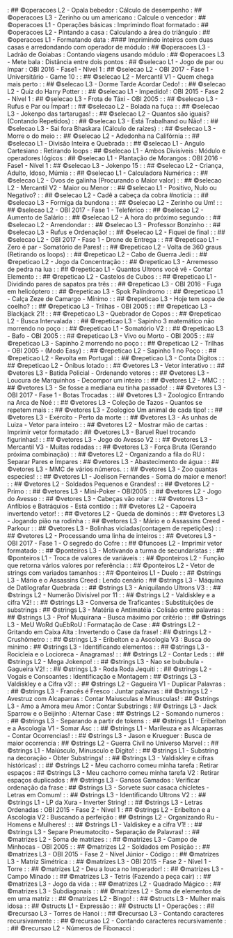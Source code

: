 [](../../1_fup/arcade/base/003/Readme.md) : ## ©operacoes L2 - Opala bebedor                                    : Cálculo de desempenho
[](../../1_fup/arcade/base/006/Readme.md) : ## ©operacoes L3 - Zerinho ou um americano                          : Calcule o vencedor
[](../../1_fup/arcade/base/000/Readme.md) : ## ©operacoes L1 - Operações básicas                                : Imprimindo float formatado
[](../../1_fup/arcade/base/002/Readme.md) : ## ©operacoes L2 - Pintando a casa                                  : Calculando a área do triângulo
[](../../1_fup/arcade/base/011/Readme.md) : ## ©operacoes L1 - Formatando data                                  : #### Imprimindo inteiros com duas casas e arredondando com operador de módulo
[](../../1_fup/arcade/base/005/Readme.md) : ## ©operacoes L3 - Ladrão de Goiabas                                : Contando viagens usando módulo
[](../../1_fup/arcade/base/004/Readme.md) : ## ©operacoes L3 - Mete bala                                        : Distância entre dois pontos
[](../../1_fup/arcade/base/156/Readme.md) : ## ©selecao L1 - Jogo de par ou ímpar                               : OBI 2016 - Fase1 - Nível 1
[](../../1_fup/arcade/base/019/Readme.md) : ## ©selecao L2 - OBI 2017 - Fase 1 - Universitário - Game 10        : 
[](../../1_fup/arcade/base/030/Readme.md) : ## ©selecao L2 - Mercantil V1 - Quem chega mais perto               : 
[](../../1_fup/arcade/base/043/Readme.md) : ## ©selecao L3 - Dorme Tarde Acordar Cedo!                          : 
[](../../1_fup/arcade/base/029/Readme.md) : ## ©selecao L2 - Quiz do Harry Potter                               : 
[](../../1_fup/arcade/base/151/Readme.md) : ## ©selecao L1 - Impedido!                                          : OBI 2015 - Fase 2 - Nível 1
[](../../1_fup/arcade/base/157/Readme.md) : ## ©selecao L3 - Frota de Táxi - OBI 2005                           : 
[](../../1_fup/arcade/base/041/Readme.md) : ## ©selecao L3 - Rufus e Par ou Ímpar!                              : 
[](../../1_fup/arcade/base/032/Readme.md) : ## ©selecao L2 - Bolada na fuça                                     : 
[](../../1_fup/arcade/base/023/Readme.md) : ## ©selecao L3 - Jokenpo das tartarugas!                            : 
[](../../1_fup/arcade/base/014/Readme.md) : ## ©selecao L2 - Quantos são iguais? (Contando Repetidos)           : 
[](../../1_fup/arcade/base/040/Readme.md) : ## ©selecao L3 - Está Trabalhand ou Não!                            : 
[](../../1_fup/arcade/base/001/Readme.md) : ## ©selecao L3 - Sai fora Bhaskara (Cálculo de raízes)              : 
[](../../1_fup/arcade/base/036/Readme.md) : ## ©selecao L3 - Morre o do meio                                    : 
[](../../1_fup/arcade/base/027/Readme.md) : ## ©selecao L2 - Adedonha na Califórnia                             : 
[](../../1_fup/arcade/base/024/Readme.md) : ## ©selecao L1 - Divisão Inteira e Quebrada                         : 
[](../../1_fup/arcade/base/062/Readme.md) : ## ©selecao L1 - Angulo Cartesiano                                  : Retirando loops
[](../../1_fup/arcade/base/025/Readme.md) : ## ©selecao L1 - Ambos Divisíveis                                   : Módulo e operadores lógicos
[](../../1_fup/arcade/base/155/Readme.md) : ## ©selecao L1 - Plantação de Morangos                              : OBI 2016 - Fase1 - Nível 1
[](../../1_fup/arcade/base/037/Readme.md) : ## ©selecao L3 - Jokenpo 15                                         : 
[](../../1_fup/arcade/base/183/Readme.md) : ## ©selecao L2 - Criança, Adulto, Idoso, Múmia                      : 
[](../../1_fup/arcade/base/015/Readme.md) : ## ©selecao L1 - Calculadora Numérica                               : 
[](../../1_fup/arcade/base/017/Readme.md) : ## ©selecao L2 - Ovos de galinha (Procurando o Maior valor)         : 
[](../../1_fup/arcade/base/039/Readme.md) : ## ©selecao L2 - Mercantil V2 - Maior ou Menor                      : 
[](../../1_fup/arcade/base/026/Readme.md) : ## ©selecao L1 - Positivo, Nulo ou Negativo?                        : 
[](../../1_fup/arcade/base/028/Readme.md) : ## ©selecao L2 - Cadê a cabeça da cobra #noticia                    : 
[](../../1_fup/arcade/base/034/Readme.md) : ## ©selecao L3 - Formiga da bundona                                 : 
[](../../1_fup/arcade/base/020/Readme.md) : ## ©selecao L2 - Zerinho ou Um!                                     : 
[](../../1_fup/arcade/base/022/Readme.md) : ## ©selecao L2 - OBI 2017 - Fase 1 - Teleférico                     : 
[](../../1_fup/arcade/base/021/Readme.md) : ## ©selecao L2 - Aumento de Salário                                 : 
[](../../1_fup/arcade/base/038/Readme.md) : ## ©selecao L2 - A hora do próximo segundo                          : 
[](../../1_fup/arcade/base/018/Readme.md) : ## ©selecao L2 - Arrendondar                                        : 
[](../../1_fup/arcade/base/033/Readme.md) : ## ©selecao L3 - Professor Bonzinho                                 : 
[](../../1_fup/arcade/base/042/Readme.md) : ## ©selecao L3 - Rufus e Ordenação!                                 : 
[](../../1_fup/arcade/base/031/Readme.md) : ## ©selecao L2 - Fiquei de final                                    : 
[](../../1_fup/arcade/base/035/Readme.md) : ## ©selecao L2 - OBI 2017 - Fase 1 - Drone de Entrega               : 
[](../../1_fup/arcade/base/045/Readme.md) : ## ©repeticao L1 - Zero é par - Somatório de Pares!                 : 
[](../../1_fup/arcade/base/016/Readme.md) : ## ©repeticao L2 - Volta de 360 graus (Retirando os loops)          : 
[](../../1_fup/arcade/base/048/Readme.md) : ## ©repeticao L2 - Cabo de Guerra Jedi                              : 
[](../../1_fup/arcade/base/046/Readme.md) : ## ©repeticao L2 - Jogo da Concentração                             : 
[](../../1_fup/arcade/base/051/Readme.md) : ## ©repeticao L3 - Arremesso de pedra na lua                        : 
[](../../1_fup/arcade/base/055/Readme.md) : ## ©repeticao L1 - Quantos Ultrons você vê - Contar Elemento        : 
[](../../1_fup/arcade/base/050/Readme.md) : ## ©repeticao L2 - Castelos de Cubos                                : 
[](../../1_fup/arcade/base/013/Readme.md) : ## ©repeticao L1 - Dividindo pares de sapatos pra três              : 
[](../../1_fup/arcade/base/053/Readme.md) : ## ©repeticao L3 - OBI 2016 - Fuga em helicóptero                   : 
[](../../1_fup/arcade/base/066/Readme.md) : ## ©repeticao L3 - Spok Palíndromo                                  : 
[](../../1_fup/arcade/base/056/Readme.md) : ## ©repeticao L1 - Calça Zeze de Camargo - Mínimo                   : 
[](../../1_fup/arcade/base/052/Readme.md) : ## ©repeticao L3 - Hoje tem sopa de coelho?                         : 
[](../../1_fup/arcade/base/158/Readme.md) : ## ©repeticao L3 - Trilhas - OBI 2005                               : 
[](../../1_fup/arcade/base/063/Readme.md) : ## ©repeticao L3 - Blackjack 21!                                    : 
[](../../1_fup/arcade/base/054/Readme.md) : ## ©repeticao L3 - Quebrador de Copos                               : 
[](../../1_fup/arcade/base/058/Readme.md) : ## ©repeticao L2 - Busca Intervalada                                : 
[](../../1_fup/arcade/base/065/Readme.md) : ## ©repeticao L3 - Sapinho 3 matemático não morrendo no poço        : 
[](../../1_fup/arcade/base/044/Readme.md) : ## ©repeticao L1 - Somatório V2                                     : 
[](../../1_fup/arcade/base/160/Readme.md) : ## ©repeticao L3 - Bafo - OBI 2005                                  : 
[](../../1_fup/arcade/base/161/Readme.md) : ## ©repeticao L3 - Vivo ou Morto - OBI 2005                         : 
[](../../1_fup/arcade/base/059/Readme.md) : ## ©repeticao L3 - Sapinho 2 morrendo no poço                       : 
[](../../1_fup/arcade/base/136/Readme.md) : ## ©repeticao L2 - Trilhas - OBI 2005 - (Modo Easy)                 : 
[](../../1_fup/arcade/base/049/Readme.md) : ## ©repeticao L2 - Sapinho 1 no Poço                                : 
[](../../1_fup/arcade/base/057/Readme.md) : ## ©repeticao L2 - Revolta em Portugal                              : 
[](../../1_fup/arcade/base/064/Readme.md) : ## ©repeticao L3 - Conta Dígitos                                    : 
[](../../1_fup/arcade/base/047/Readme.md) : ## ©repeticao L2 - Ônibus lotado                                    : 
[](../../1_fup/arcade/base/185/Readme.md) : ## ©vetores L3 - Vetor interativo                                   : 
[](../../1_fup/arcade/base/073/Readme.md) : ## ©vetores L3 - Batida Policial - Ordenando vetores                : 
[](../../1_fup/arcade/base/081/Readme.md) : ## ©vetores L3 - Loucura de Marquinhos - Decompor um inteiro        : 
[](../../1_fup/arcade/base/091/Readme.md) : ## ©vetores L2 - MMC                                                : 
[](../../1_fup/arcade/base/088/Readme.md) : ## ©vetores L3 - Se fosse a mediana eu tinha passado!               : 
[](../../1_fup/arcade/base/074/Readme.md) : ## ©vetores L3 - OBI 2017 - Fase 1 - Botas Trocadas                 : 
[](../../1_fup/arcade/base/087/Readme.md) : ## ©vetores L3 - Zoologico Entrando na Arca de Noé                  : 
[](../../1_fup/arcade/base/086/Readme.md) : ## ©vetores L3 - Coleção de Tazos - Quantos se repetem mais         : 
[](../../1_fup/arcade/base/084/Readme.md) : ## ©vetores L3 - Zoologico Um animal de cada tipo!                  : 
[](../../1_fup/arcade/base/085/Readme.md) : ## ©vetores L3 - Exército - Perto da morte                          : 
[](../../1_fup/arcade/base/082/Readme.md) : ## ©vetores L3 - As unhas de Luiza - Vetor para inteiro             : 
[](../../1_fup/arcade/base/101/Readme.md) : ## ©vetores L2 - Mostrar mão de cartas                              : Imprimir vetor formatado
[](../../1_fup/arcade/base/080/Readme.md) : ## ©vetores L3 - Baruel Ruel trocando figurinhas!                   : 
[](../../1_fup/arcade/base/079/Readme.md) : ## ©vetores L3 - Jogo do Avesso V2                                  : 
[](../../1_fup/arcade/base/077/Readme.md) : ## ©vetores L3 - Mercantil V3 - Muitas rodadas                      : 
[](../../1_fup/arcade/base/008/Readme.md) : ## ©vetores L3 - Força Bruta (Gerando próxima combinação)           : 
[](../../1_fup/arcade/base/068/Readme.md) : ## ©vetores L2 - Organizando a fila do RU                           : Separar Pares e Ímpares
[](../../1_fup/arcade/base/075/Readme.md) : ## ©vetores L3 - Abastecimento de água                              : 
[](../../1_fup/arcade/base/139/Readme.md) : ## ©vetores L3 - MMC de vários números.                             : 
[](../../1_fup/arcade/base/069/Readme.md) : ## ©vetores L3 - Zoo quantas especies!                              : 
[](../../1_fup/arcade/base/060/Readme.md) : ## ©vetores L1 - Joelison Fernandes - Soma do maior e menor!        : 
[](../../1_fup/arcade/base/072/Readme.md) : ## ©vetores L2 - Soldados Pequenos e Grandes!                       : 
[](../../1_fup/arcade/base/090/Readme.md) : ## ©vetores L2 - Primo                                              : 
[](../../1_fup/arcade/base/162/Readme.md) : ## ©vetores L3 - Mini-Poker - OBI2005                               : 
[](../../1_fup/arcade/base/078/Readme.md) : ## ©vetores L2 - Jogo do Avesso                                     : 
[](../../1_fup/arcade/base/070/Readme.md) : ## ©vetores L3 - Cabeças vão rolar                                  : 
[](../../1_fup/arcade/base/083/Readme.md) : ## ©vetores L3 - Anfíbios e Batráquios - Está contido               : 
[](../../1_fup/arcade/base/061/Readme.md) : ## ©vetores L2 - Capoeira invertendo vetor!                         : 
[](../../1_fup/arcade/base/067/Readme.md) : ## ©vetores L2 - Queda de dominós                                   : 
[](../../1_fup/arcade/base/100/Readme.md) : ## ©vetores L3 - Jogando pião na rodinha                            : 
[](../../1_fup/arcade/base/071/Readme.md) : ## ©vetores L3 - Mário e o Assassins Creed - Parkour                : 
[](../../1_fup/arcade/base/010/Readme.md) : ## ©vetores L3 - Bolinhas viciadas(contagem de repetições)          : 
[](../../1_fup/arcade/base/186/Readme.md) : ## ©vetores L2 - Processando uma linha de inteiros                  : 
[](../../1_fup/arcade/base/076/Readme.md) : ## ©vetores L3 - OBI 2017 - Fase 1 - O segredo do Cofre             : 
[](../../1_fup/arcade/base/009/Readme.md) : ## ©funcoes L2 - Imprimir vetor formatado                           : 
[](../../1_fup/arcade/base/184/Readme.md) : ## ©ponteiros L3 - Motivando a turma de secundaristas               : 
[](../../1_fup/arcade/base/143/Readme.md) : ## ©ponteiros L1 - Troca de valores de variáveis                    : 
[](../../1_fup/arcade/base/144/Readme.md) : ## ©ponteiros L2 - Função que retorna vários valores por referência : 
[](../../1_fup/arcade/base/142/Readme.md) : ## ©ponteiros L2 - Vetor de strings com variados tamanhos           : 
[](../../1_fup/arcade/base/147/Readme.md) : ## ©ponteiros L1 - Duelo                                            : 
[](../../1_fup/arcade/base/121/Readme.md) : ## ©strings L3 - Mário e o Assassins Creed                          : Lendo cenário
[](../../1_fup/arcade/base/115/Readme.md) : ## ©strings L3 - Máquina de Datilografar Quebrada                   : 
[](../../1_fup/arcade/base/118/Readme.md) : ## ©strings L3 - Aniquilando Ultrons V3                             : 
[](../../1_fup/arcade/base/125/Readme.md) : ## ©strings L2 - Numerão Divisível por 11                           : 
[](../../1_fup/arcade/base/106/Readme.md) : ## ©strings L2 - Valdiskley e a cifra V2!                           : 
[](../../1_fup/arcade/base/124/Readme.md) : ## ©strings L3 - Conversa de Traficantes                            : Substituições de substrings
[](../../1_fup/arcade/base/119/Readme.md) : ## ©strings L3 - Matéria e Antimatéia                               : Colisão entre palavras
[](../../1_fup/arcade/base/179/Readme.md) : ## ©strings L3 - Prof Muquirana - Busca máximo por critério         : 
[](../../1_fup/arcade/base/114/Readme.md) : ## ©strings L3 - MeU WoRd QuEbRoU                                   : Formatação de Case
[](../../1_fup/arcade/base/093/Readme.md) : ## ©strings L2 - Gritando em Caixa Alta                             : Invertendo o Case da frase!
[](../../1_fup/arcade/base/126/Readme.md) : ## ©strings L2 - Crushômetro                                        : 
[](../../1_fup/arcade/base/113/Readme.md) : ## ©strings L3 - Eribelton e a Ascologia V3                         : Busca do mínimo
[](../../1_fup/arcade/base/108/Readme.md) : ## ©strings L3 - Identificando elementos                            : 
[](../../1_fup/arcade/base/112/Readme.md) : ## ©strings L3 - Rocicleia e o Locioreca - Anagramas!               : 
[](../../1_fup/arcade/base/096/Readme.md) : ## ©strings L2 - Contar Leds                                        : 
[](../../1_fup/arcade/base/089/Readme.md) : ## ©strings L2 - Mega Jokenpo!                                      : 
[](../../1_fup/arcade/base/122/Readme.md) : ## ©strings L3 - Nao se bububula - Gagueira V2!                     : 
[](../../1_fup/arcade/base/116/Readme.md) : ## ©strings L3 - Roda Roda Jequiti                                  : 
[](../../1_fup/arcade/base/094/Readme.md) : ## ©strings L2 - Vogais e Consoantes                                : Identificação e Montagem
[](../../1_fup/arcade/base/107/Readme.md) : ## ©strings L3 - Valdiskley e a Cifra v3!                           : 
[](../../1_fup/arcade/base/097/Readme.md) : ## ©strings L2 - Gagueira V1 - Duplicar Palavras                    : 
[](../../1_fup/arcade/base/099/Readme.md) : ## ©strings L3 - Francês é Fresco                                   : Juntar palavras
[](../../1_fup/arcade/base/095/Readme.md) : ## ©strings L2 - Avestruz com Alcaparras                            : Contar Maiusculas e Minusculas!
[](../../1_fup/arcade/base/127/Readme.md) : ## ©strings L3 - Amo a Amora meu Amor                               : Contar Substrings
[](../../1_fup/arcade/base/178/Readme.md) : ## ©strings L3 - Jack Sparrow e o Beijinho                          : Alternar Case
[](../../1_fup/arcade/base/181/Readme.md) : ## ©strings L2 - Somando numeros                                    : 
[](../../1_fup/arcade/base/175/Readme.md) : ## ©strings L3 - Separando a partir de tokens                       : 
[](../../1_fup/arcade/base/173/Readme.md) : ## ©strings L1 - Eribelton e a Ascologia V1 - Somar Asc             : 
[](../../1_fup/arcade/base/177/Readme.md) : ## ©strings L1 - Marileuza e as Alcaparras - Contar Ocorrencias!    : 
[](../../1_fup/arcade/base/098/Readme.md) : ## ©strings L3 - Jason e Krueguer                                   : Busca de maior ocorrencia
[](../../1_fup/arcade/base/180/Readme.md) : ## ©strings L2 - Guerra Civil no Universo Marvel                    : 
[](../../1_fup/arcade/base/104/Readme.md) : ## ©strings L1 - Maiúsculo, Minusculo e Dígito!                     : 
[](../../1_fup/arcade/base/176/Readme.md) : ## ©strings L1 - Substring na decoração - Obter Substrings!         : 
[](../../1_fup/arcade/base/105/Readme.md) : ## ©strings L3 - Valdiskley e cifras históricas!                    : 
[](../../1_fup/arcade/base/111/Readme.md) : ## ©strings L2 - Meu cachorro comeu minha tarefa                    : Retirar espaços
[](../../1_fup/arcade/base/102/Readme.md) : ## ©strings L3 - Meu cachorro comeu minha tarefa V2                 : Retirar espaços duplicados
[](../../1_fup/arcade/base/120/Readme.md) : ## ©strings L3 - Gansos Gamados                                     : Verificar ordenação da frase
[](../../1_fup/arcade/base/123/Readme.md) : ## ©strings L3 - Sorvete suor casaca chicletes - Letras em Comum!   : 
[](../../1_fup/arcade/base/117/Readme.md) : ## ©strings L3 - Identificando Ultrons V2                           : 
[](../../1_fup/arcade/base/092/Readme.md) : ## ©strings L1 - LP da Xura - Inverter String!                      : 
[](../../1_fup/arcade/base/152/Readme.md) : ## ©strings L3 - Letras Ordenadas                                   : OBI 2015 - Fase 2 - Nível 1
[](../../1_fup/arcade/base/109/Readme.md) : ## ©strings L2 - Eribelton e a Ascologia V2                         : Buscando a perfeição
[](../../1_fup/arcade/base/110/Readme.md) : ## ©strings L2 - Organizando Ru - Homens e Mulheres!                : 
[](../../1_fup/arcade/base/174/Readme.md) : ## ©strings L1 - Valdiskey e a cifra V1!                            : 
[](../../1_fup/arcade/base/103/Readme.md) : ## ©strings L3 - Separe Pneumatocito - Separação de Palavras!       : 
[](../../1_fup/arcade/base/150/Readme.md) : ## ©matrizes L2 - Soma de matrizes                                  : 
[](../../1_fup/arcade/base/159/Readme.md) : ## ©matrizes L3 - Campo de Minhocas - OBI 2005                      : 
[](../../1_fup/arcade/base/133/Readme.md) : ## ©matrizes L2 - Soldados em Posição                               : 
[](../../1_fup/arcade/base/154/Readme.md) : ## ©matrizes L3 - OBI 2015 - Fase 2 - Nível Júnior - Código         : 
[](../../1_fup/arcade/base/131/Readme.md) : ## ©matrizes L3 - Matriz Simétrica                                  : 
[](../../1_fup/arcade/base/153/Readme.md) : ## ©matrizes L3 - OBI 2015 - Fase 2 - Nível 1 - Torre               : 
[](../../1_fup/arcade/base/012/Readme.md) : ## ©matrizes L2 - Deu a louca no Imperador!                         : 
[](../../1_fup/arcade/base/129/Readme.md) : ## ©matrizes L3 - Campo Minado                                      : 
[](../../1_fup/arcade/base/007/Readme.md) : ## ©matrizes L3 - Tetris (Fazendo a peça cair)                      : 
[](../../1_fup/arcade/base/135/Readme.md) : ## ©matrizes L3 - Jogo da vida                                      : 
[](../../1_fup/arcade/base/134/Readme.md) : ## ©matrizes L2 - Quadrado Mágico                                   : 
[](../../1_fup/arcade/base/132/Readme.md) : ## ©matrizes L3 - Subdiagonais                                      : 
[](../../1_fup/arcade/base/128/Readme.md) : ## ©matrizes L2 - Soma de elementos de em uma matriz                : 
[](../../1_fup/arcade/base/130/Readme.md) : ## ©matrizes L2 - Bingo!                                            : 
[](../../1_fup/arcade/base/182/Readme.md) : ## ©structs L3 - Mulher mais idosa                                  : 
[](../../1_fup/arcade/base/148/Readme.md) : ## ©structs L1 - Expressão                                          : 
[](../../1_fup/arcade/base/149/Readme.md) : ## ©structs L1 - Operações                                          : 
[](../../1_fup/arcade/base/146/Readme.md) : ## ©recursao L3 - Torres de Hanoi                                   : 
[](../../1_fup/arcade/base/140/Readme.md) : ## ©recursao L3 - Contando caracteres recursivamente                : 
[](../../1_fup/arcade/base/145/Readme.md) : ## ©recursao L2 - Contando caracteres recursivamente                : 
[](../../1_fup/arcade/base/141/Readme.md) : ## ©recursao L2 - Números de Fibonacci                              : 
